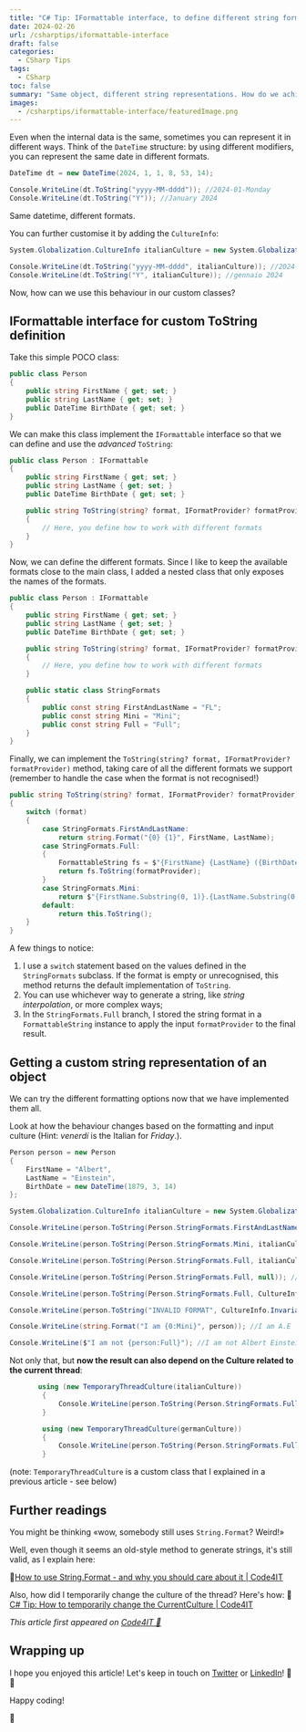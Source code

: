 ```yaml
---
title: "C# Tip: IFormattable interface, to define different string formats for the same object"
date: 2024-02-26
url: /csharptips/iformattable-interface
draft: false
categories:
  - CSharp Tips
tags:
  - CSharp
toc: false
summary: "Same object, different string representations. How do we achieve it in a standardised way?"
images:
  - /csharptips/iformattable-interface/featuredImage.png
---
```


Even when the internal data is the same, sometimes you can represent it in different ways. Think of the `DateTime` structure: by using different modifiers, you can represent the same date in different formats.

```cs
DateTime dt = new DateTime(2024, 1, 1, 8, 53, 14);

Console.WriteLine(dt.ToString("yyyy-MM-dddd")); //2024-01-Monday
Console.WriteLine(dt.ToString("Y")); //January 2024
```

Same datetime, different formats.

You can further customise it by adding the `CultureInfo`:

```cs
System.Globalization.CultureInfo italianCulture = new System.Globalization.CultureInfo("it-IT");

Console.WriteLine(dt.ToString("yyyy-MM-dddd", italianCulture)); //2024-01-lunedì
Console.WriteLine(dt.ToString("Y", italianCulture)); //gennaio 2024
```

Now, how can we use this behaviour in our custom classes?

## IFormattable interface for custom ToString definition

Take this simple POCO class:

```cs
public class Person
{
    public string FirstName { get; set; }
    public string LastName { get; set; }
    public DateTime BirthDate { get; set; }
}
```

We can make this class implement the `IFormattable` interface so that we can define and use the _advanced_ `ToString`:

```cs
public class Person : IFormattable
{
    public string FirstName { get; set; }
    public string LastName { get; set; }
    public DateTime BirthDate { get; set; }

    public string ToString(string? format, IFormatProvider? formatProvider)
    {
        // Here, you define how to work with different formats
    }
}
```

Now, we can define the different formats. Since I like to keep the available formats close to the main class, I added a nested class that only exposes the names of the formats.

```cs
public class Person : IFormattable
{
    public string FirstName { get; set; }
    public string LastName { get; set; }
    public DateTime BirthDate { get; set; }

    public string ToString(string? format, IFormatProvider? formatProvider)
    {
        // Here, you define how to work with different formats
    }

    public static class StringFormats
    {
        public const string FirstAndLastName = "FL";
        public const string Mini = "Mini";
        public const string Full = "Full";
    }
}
```

Finally, we can implement the `ToString(string? format, IFormatProvider? formatProvider)` method, taking care of all the different formats we support (remember to handle the case when the format is not recognised!)

```cs
public string ToString(string? format, IFormatProvider? formatProvider)
{
    switch (format)
    {
        case StringFormats.FirstAndLastName:
            return string.Format("{0} {1}", FirstName, LastName);
        case StringFormats.Full:
        {
            FormattableString fs = $"{FirstName} {LastName} ({BirthDate:D})";
            return fs.ToString(formatProvider);
        }
        case StringFormats.Mini:
            return $"{FirstName.Substring(0, 1)}.{LastName.Substring(0, 1)}";
        default:
            return this.ToString();
    }
}
```

A few things to notice:

1. I use a `switch` statement based on the values defined in the `StringFormats` subclass. If the format is empty or unrecognised, this method returns the default implementation of `ToString`.
2. You can use whichever way to generate a string, like _string interpolation_, or more complex ways;
3. In the `StringFormats.Full` branch, I stored the string format in a `FormattableString` instance to apply the input `formatProvider` to the final result.

## Getting a custom string representation of an object

We can try the different formatting options now that we have implemented them all.

Look at how the behaviour changes based on the formatting and input culture (Hint: _venerdí_ is the Italian for _Friday_.).

```cs
Person person = new Person
{
    FirstName = "Albert",
    LastName = "Einstein",
    BirthDate = new DateTime(1879, 3, 14)
};

System.Globalization.CultureInfo italianCulture = new System.Globalization.CultureInfo("it-IT");

Console.WriteLine(person.ToString(Person.StringFormats.FirstAndLastName, italianCulture)); //Albert Einstein

Console.WriteLine(person.ToString(Person.StringFormats.Mini, italianCulture)); //A.E

Console.WriteLine(person.ToString(Person.StringFormats.Full, italianCulture)); //Albert Einstein (venerdì 14 marzo 1879)

Console.WriteLine(person.ToString(Person.StringFormats.Full, null)); //Albert Einstein (Friday, March 14, 1879)

Console.WriteLine(person.ToString(Person.StringFormats.Full, CultureInfo.InvariantCulture)); //Albert Einstein (Friday, 14 March 1879)

Console.WriteLine(person.ToString("INVALID FORMAT", CultureInfo.InvariantCulture)); //Scripts.General.IFormattableTest+Person

Console.WriteLine(string.Format("I am {0:Mini}", person)); //I am A.E

Console.WriteLine($"I am not {person:Full}"); //I am not Albert Einstein (Friday, March 14, 1879)
```

Not only that, but **now the result can also depend on the Culture related to the current thread**:

```cs
       using (new TemporaryThreadCulture(italianCulture))
        {
            Console.WriteLine(person.ToString(Person.StringFormats.Full, CultureInfo.CurrentCulture)); // Albert Einstein (venerdì 14 marzo 1879)
        }

        using (new TemporaryThreadCulture(germanCulture))
        {
            Console.WriteLine(person.ToString(Person.StringFormats.Full, CultureInfo.CurrentCulture)); //Albert Einstein (Freitag, 14. März 1879)
        }

```

(note: `TemporaryThreadCulture` is a custom class that I explained in a previous article - see below)

## Further readings

You might be thinking «wow, somebody still uses `String.Format`? Weird!»

Well, even though it seems an old-style method to generate strings, it's still valid, as I explain here:

🔗[How to use String.Format - and why you should care about it | Code4IT](https://www.code4it.dev/blog/how-to-use-string-format/)

Also, how did I temporarily change the culture of the thread? Here's how:
🔗 [C# Tip: How to temporarily change the CurrentCulture | Code4IT](https://www.code4it.dev/csharptips/change-current-culture-in-using-block/)

_This article first appeared on [Code4IT 🐧](https://www.code4it.dev/)_

## Wrapping up

I hope you enjoyed this article! Let's keep in touch on [Twitter](https://twitter.com/BelloneDavide) or [LinkedIn](https://www.linkedin.com/in/BelloneDavide/)! 🤜🤛

Happy coding!

🐧
